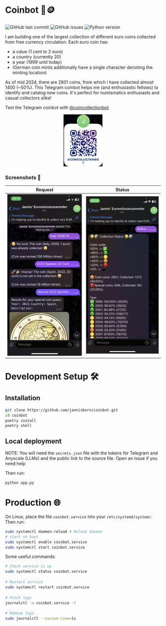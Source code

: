 # Coinbot 🤖🪙

![GitHub last commit](https://img.shields.io/github/last-commit/jannisborn/coinbot)
![GitHub issues](https://img.shields.io/github/issues/jannisborn/coinbot)
![Python version](https://img.shields.io/badge/python-3.8+-blue.svg)

I am building one of the largest collection of different euro coins collected from free currency circulation.
Each euro coin has:
- a value (1 cent to 2 euro)
- a country (currently 20)
- a year (1999 until today)
- (German coin mints additionally have a single character denoting the minting location)

As of mid 2024, there are 2801 coins, from which i have collected almost 1400 (~50%). 
This Telegram coinbot helps me (and enthusiastic fellows) to identify and catalog new coins. It's perfect for numismatics enthusiasts and casual collectors alike!

Text the Telegram coinbot with [@coincollectionbot](https://t.me/coincollectionbot)

<div align="center">
  <img src="assets/qr.png" width="25%" alt="QR Code">
</div>


### Screenshots 📸

| Request | Status |
|:-------:|:------:|
| ![Request](assets/request.png) | ![Status](assets/status.png) |



# Development Setup 🛠️


## Installation

```sh
git clone https://github.com/jannisborn/coinbot.git
cd coinbot
poetry install
poetry shell
```

## Local deployment

NOTE: You will need the `secrets.json` file with the tokens for Telegram and Anyscale (LLMs) and the public link to the source file. Open an issue if you need help 

Then run:
```sh
python app.py
```


# Production 🌐

On Linux, place the file `coinbot.service` into your `/etc/systemd/system/`. Then run:

```sh
sudo systemctl daemon-reload # Reload daemon
# start on boot
sudo systemctl enable coinbot.service 
sudo systemctl start coinbot.service
```

Some useful commands:

```sh
# Check service is up
sudo systemctl status coinbot.service

# Restart service
sudo systemctl restart coinbot.service

# Fetch logs
journalctl -u coinbot.service -f

# Remove logs
sudo journalctl --vacuum-time=1s
```
